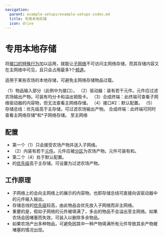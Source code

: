 ```yaml
---
navigation:
  parent: example-setups/example-setups-index.md
  title: 专用本地存储
  icon: drive
---
```


# 专用本地存储

将[接口的特殊行为](../items-blocks-machines/interface.md#特殊交互)加以运用，就能让[子网络](../ae2-mechanics/subnetworks.md)不可访问主网络存储，而其存储内容又在主网络中可见，且只会占用最多1个[频道](../ae2-mechanics/channels.md)。

适用于某些农场的本地存储，可避免主网络存储物品过载。

<GameScene zoom="6" interactive={true}>
  <ImportStructure src="../assets/assemblies/local_storage.snbt" />

<BoxAnnotation color="#dddddd" min="4 0 0" max="5 2 1">
        （1）物品输入部分（此例中为接口）。
  </BoxAnnotation>

<BoxAnnotation color="#dddddd" min="3 0 0" max="4 1 1">
        （2）驱动器：装有若干元件。元件应过滤农场输出产物。可装有均分卡和溢出销毁卡。
        <Row><ItemImage id="item_storage_cell_4k" scale="2" /> <ItemImage id="equal_distribution_card" scale="2" /> <ItemImage id="void_card" scale="2" /></Row>
  </BoxAnnotation>

<BoxAnnotation color="#dddddd" min="3 1 0" max="4 2 0.3">
        （3）合成终端：此终端可查看子网络驱动器的内容物，但无法查看主网络存储。
  </BoxAnnotation>

<BoxAnnotation color="#dddddd" min="2 0 0" max="2.3 1 1">
        （4）接口#2：默认配置。
  </BoxAnnotation>

<BoxAnnotation color="#dddddd" min="1.7 0 0" max="2 1 1">
        （5）存储总线：优先级高于主存储，可过滤农场输出产物。
  </BoxAnnotation>

<BoxAnnotation color="#dddddd" min="1 1 0" max="2 2 0.3">
        合成终端：此终端可同时查看主网络存储*和*子网络存储。
  </BoxAnnotation>

<DiamondAnnotation pos="0 0.5 0.5" color="#00ff00">
        至主网络
    </DiamondAnnotation>

  <IsometricCamera yaw="195" pitch="30" />
</GameScene>

## 配置

* 第一个<ItemLink id="interface" />（1）只会接受农场产物并送入子网络。
* <ItemLink id="drive" />（2）内装有若干[元件](../items-blocks-machines/storage_cells.md)。元件应被[分区](../items-blocks-machines/cell_workbench.md)为农场产物。元件可装有<ItemLink id="equal_distribution_card" />和<ItemLink id="void_card" />。
* 第二个<ItemLink id="interface" />（4）处于默认配置。
* <ItemLink id="storage_bus" />的[优先级](../ae2-mechanics/import-export-storage.md#存储优先级)高于主存储。可设置为过滤农场产物。

## 工作原理

* 子网络上的<ItemLink id="interface" />会向主网络上的<ItemLink id="storage_bus" />展示<ItemLink id="drive" />的内容物。也即存储总线可直接向该驱动器中的元件输入输出。
* 存储总线的[优先级](../ae2-mechanics/import-export-storage.md#存储优先级)较高，由此物品会优先放入子网络而非主网络。
* 重要的是，假如子网络的元件被填满了，多出的物品不会溢出至主网络。如果农场会因堵塞而失效，可装入<ItemLink id="void_card" />以删除多余物品。
* 如果农场产出多种物品，<ItemLink id="equal_distribution_card" />可避免因其中一种产物填满所有元件导致其余产物被堵塞的情况出现。